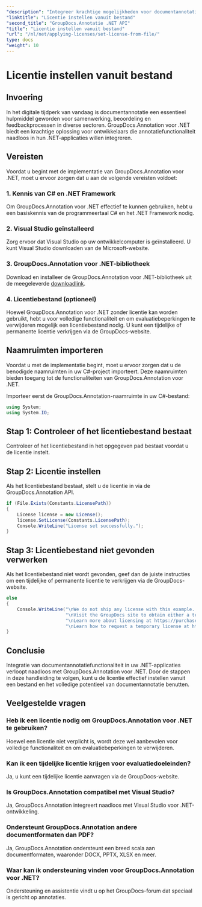 ```yaml
---
"description": "Integreer krachtige mogelijkheden voor documentannotatie naadloos in uw .NET-toepassingen met GroupDocs.Annotation voor .NET."
"linktitle": "Licentie instellen vanuit bestand"
"second_title": "GroupDocs.Annotatie .NET API"
"title": "Licentie instellen vanuit bestand"
"url": "/nl/net/applying-licenses/set-license-from-file/"
type: docs
"weight": 10
---
```


# Licentie instellen vanuit bestand

## Invoering
In het digitale tijdperk van vandaag is documentannotatie een essentieel hulpmiddel geworden voor samenwerking, beoordeling en feedbackprocessen in diverse sectoren. GroupDocs.Annotation voor .NET biedt een krachtige oplossing voor ontwikkelaars die annotatiefunctionaliteit naadloos in hun .NET-applicaties willen integreren.
## Vereisten
Voordat u begint met de implementatie van GroupDocs.Annotation voor .NET, moet u ervoor zorgen dat u aan de volgende vereisten voldoet:
### 1. Kennis van C# en .NET Framework
Om GroupDocs.Annotation voor .NET effectief te kunnen gebruiken, hebt u een basiskennis van de programmeertaal C# en het .NET Framework nodig.
### 2. Visual Studio geïnstalleerd
Zorg ervoor dat Visual Studio op uw ontwikkelcomputer is geïnstalleerd. U kunt Visual Studio downloaden van de Microsoft-website.
### 3. GroupDocs.Annotation voor .NET-bibliotheek
Download en installeer de GroupDocs.Annotation voor .NET-bibliotheek uit de meegeleverde [downloadlink](https://releases.groupdocs.com/annotation/net/).
### 4. Licentiebestand (optioneel)
Hoewel GroupDocs.Annotation voor .NET zonder licentie kan worden gebruikt, hebt u voor volledige functionaliteit en om evaluatiebeperkingen te verwijderen mogelijk een licentiebestand nodig. U kunt een tijdelijke of permanente licentie verkrijgen via de GroupDocs-website.

## Naamruimten importeren
Voordat u met de implementatie begint, moet u ervoor zorgen dat u de benodigde naamruimten in uw C#-project importeert. Deze naamruimten bieden toegang tot de functionaliteiten van GroupDocs.Annotation voor .NET.

Importeer eerst de GroupDocs.Annotation-naamruimte in uw C#-bestand:
```csharp
using System;
using System.IO;
```
## Stap 1: Controleer of het licentiebestand bestaat
Controleer of het licentiebestand in het opgegeven pad bestaat voordat u de licentie instelt.
## Stap 2: Licentie instellen
Als het licentiebestand bestaat, stelt u de licentie in via de GroupDocs.Annotation API.
```csharp
if (File.Exists(Constants.LicensePath))
{
    License license = new License();
    license.SetLicense(Constants.LicensePath);
    Console.WriteLine("License set successfully.");
}
```
## Stap 3: Licentiebestand niet gevonden verwerken
Als het licentiebestand niet wordt gevonden, geef dan de juiste instructies om een tijdelijke of permanente licentie te verkrijgen via de GroupDocs-website.
```csharp
else
{
    Console.WriteLine("\nWe do not ship any license with this example. " +
                      "\nVisit the GroupDocs site to obtain either a temporary or permanent license. " +
                      "\nLearn more about licensing at https://purchase.groupdocs.com/faqs/licensing. " +
                      "\nLearn how to request a temporary license at https://purchase.groupdocs.com/temporary-license.");
}
```

## Conclusie
Integratie van documentannotatiefunctionaliteit in uw .NET-applicaties verloopt naadloos met GroupDocs.Annotation voor .NET. Door de stappen in deze handleiding te volgen, kunt u de licentie effectief instellen vanuit een bestand en het volledige potentieel van documentannotatie benutten.
## Veelgestelde vragen
### Heb ik een licentie nodig om GroupDocs.Annotation voor .NET te gebruiken?
Hoewel een licentie niet verplicht is, wordt deze wel aanbevolen voor volledige functionaliteit en om evaluatiebeperkingen te verwijderen.
### Kan ik een tijdelijke licentie krijgen voor evaluatiedoeleinden?
Ja, u kunt een tijdelijke licentie aanvragen via de GroupDocs-website.
### Is GroupDocs.Annotation compatibel met Visual Studio?
Ja, GroupDocs.Annotation integreert naadloos met Visual Studio voor .NET-ontwikkeling.
### Ondersteunt GroupDocs.Annotation andere documentformaten dan PDF?
Ja, GroupDocs.Annotation ondersteunt een breed scala aan documentformaten, waaronder DOCX, PPTX, XLSX en meer.
### Waar kan ik ondersteuning vinden voor GroupDocs.Annotation voor .NET?
Ondersteuning en assistentie vindt u op het GroupDocs-forum dat speciaal is gericht op annotaties.
